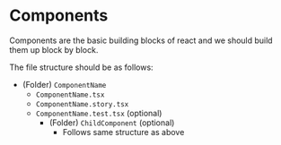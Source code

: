 # Components

Components are the basic building blocks of react and we should build them up block by block.

The file structure should be as follows:

- (Folder) `ComponentName`
  - `ComponentName.tsx`
  - `ComponentName.story.tsx`
  - `ComponentName.test.tsx` (optional)
    - (Folder) `ChildComponent` (optional)
      - Follows same structure as above
